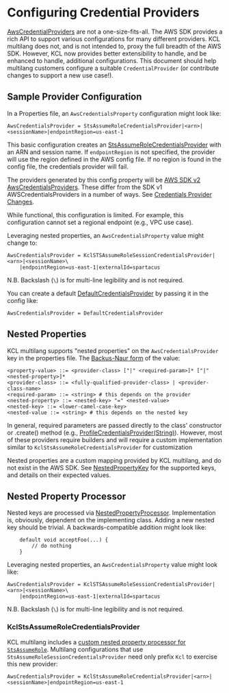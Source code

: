 # Configuring Credential Providers

[AwsCredentialProviders][aws-credentials-provider] are not a one-size-fits-all.
The AWS SDK provides a rich API to support various configurations for many different providers.
KCL multilang does not, and is not intended to, proxy the full breadth of the AWS SDK.
However, KCL now provides better extensibility to handle, and be enhanced to handle, additional configurations.
This document should help multilang customers configure a suitable `CredentialProvider` (or contribute changes to support a new use case!).

## Sample Provider Configuration

In a Properties file, an `AwsCredentialsProperty` configuration might look like:
```
AwsCredentialsProvider = StsAssumeRoleCredentialsProvider|<arn>|<sessionName>|endpointRegion=us-east-1
```
This basic configuration creates an [StsAssumeRoleCredentialsProvider][sts-assume-provider] with an ARN and session name.
If `endpointRegion` is not specified, the provider will use the region defined in the AWS config file.
If no region is found in the config file, the credentials provider will fail.

The providers generated by this config property will be [AWS SDK v2 AwsCredentialsProviders][aws-credentials-provider].
These differ from the SDK v1 AWSCredentialsProviders in a number of ways. See [Credentials Provider Changes][credentials-provider-changes].

While functional, this configuration is limited.
For example, this configuration cannot set a regional endpoint (e.g., VPC use case).

Leveraging nested properties, an `AwsCredentialsProperty` value might change to:
```
AwsCredentialsProvider = KclSTSAssumeRoleSessionCredentialsProvider|<arn>|<sessionName>\
    |endpointRegion=us-east-1|externalId=spartacus
```
N.B. Backslash (`\`) is for multi-line legibility and is not required.

You can create a default [DefaultCredentialsProvider][default-credentials-provider] by passing it in the config like:
```
AwsCredentialsProvider = DefaultCredentialsProvider
```

## Nested Properties

KCL multilang supports "nested properties" on the `AwsCredentialsProvider` key in the properties file.
The [Backus-Naur form][bnf] of the value:
```
<property-value> ::= <provider-class> ["|" <required-param>]* ["|" <nested-property>]*
<provider-class> ::= <fully-qualified-provider-class> | <provider-class-name>
<required-param> ::= <string> # this depends on the provider
<nested-property> ::= <nested-key> "=" <nested-value>
<nested-key> ::= <lower-camel-case-key>
<nested-value ::= <string> # this depends on the nested key
```

In general, required parameters are passed directly to the class' constructor or .create() method
(e.g., [ProfileCredentialsProvider(String)][profile-credentials-provider-create]). However, most of these providers
require builders and will require a custom implementation similar to `KclStsAssumeRoleCredentialsProvider` for customization

Nested properties are a custom mapping provided by KCL multilang, and do not exist in the AWS SDK.
See [NestedPropertyKey][nested-property-key] for the supported keys, and details on their expected values.

## Nested Property Processor

Nested keys are processed via [NestedPropertyProcessor][nested-property-processor].
Implementation is, obviously, dependent on the implementing class.
Adding a new nested key should be trivial.
A backwards-compatible addition might look like:
```
    default void acceptFoo(...) {
        // do nothing
    }
```

Leveraging nested properties, an `AwsCredentialsProperty` value might look like:
```
AwsCredentialsProvider = KclSTSAssumeRoleSessionCredentialsProvider|<arn>|<sessionName>\
    |endpointRegion=us-east-1|externalId=spartacus
```

N.B. Backslash (`\`) is for multi-line legibility and is not required.
### KclStsAssumeRoleCredentialsProvider

KCL multilang includes a [custom nested property processor for `StsAssumeRole`][kcl-sts-provider].
Multilang configurations that use `StsAssumeRoleSessionCredentialsProvider` need only prefix `Kcl` to exercise this new provider:
```
AwsCredentialsProvider = KclStsAssumeRoleCredentialsProvider|<arn>|<sessionName>|endpointRegion=us-east-1
```

[aws-credentials-provider]: https://sdk.amazonaws.com/java/api/latest/software/amazon/awssdk/auth/credentials/AwsCredentialsProvider.html
[bnf]: https://en.wikipedia.org/wiki/Backus%E2%80%93Naur_form
[kcl-sts-provider]: /amazon-kinesis-client-multilang/src/main/java/software/amazon/kinesis/multilang/auth/KclStsAssumeRoleCredentialsProvider.java
[nested-property-key]: /amazon-kinesis-client-multilang/src/main/java/software/amazon/kinesis/multilang/NestedPropertyKey.java
[nested-property-processor]: /amazon-kinesis-client-multilang/src/main/java/software/amazon/kinesis/multilang/NestedPropertyProcessor.java
[sts-assume-provider]: https://sdk.amazonaws.com/java/api/latest/software/amazon/awssdk/services/sts/auth/StsAssumeRoleCredentialsProvider.html
[profile-credentials-provider-create]: https://sdk.amazonaws.com/java/api/latest/software/amazon/awssdk/auth/credentials/ProfileCredentialsProvider.html#create(java.lang.String)
[default-credentials-provider]: https://sdk.amazonaws.com/java/api/latest/software/amazon/awssdk/auth/credentials/DefaultCredentialsProvider.html
[credentials-provider-changes]: https://docs.aws.amazon.com/sdk-for-java/latest/developer-guide/migration-client-credentials.html